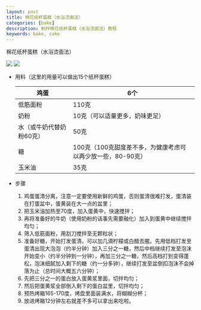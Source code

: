 ```yaml
---
layout: post
title: 棉花纸杯蛋糕（水浴烫面法）
categories: [bake]
description: 制作棉花纸杯蛋糕（水浴烫面法）教程
keywords: bake, cake
---
```


棉花纸杯蛋糕（水浴烫面法）

<img src="/images/posts/Water-bathed Cup Cake/2.jpg"/>

<img src="/images/posts/Water-bathed Cup Cake/1.jpg"/>

* 用料（这里的用量可以做出15个纸杯蛋糕）

  | 鸡蛋                     | 6个                                                         |
  | ------------------------ | ----------------------------------------------------------- |
  | 低筋面粉                 | 110克                                                       |
  | 奶粉                     | 10克（可以适量更多，奶味更足）                              |
  | 水（或牛奶代替奶粉60克） | 50克                                                        |
  | 糖                       | 100克（100克甜度差不多，为健康考虑可以再少放一些，80-90克） |
  | 玉米油                   | 35克                                                        |

* 步骤

  1. 鸡蛋蛋清分离，注意一定要使用新鲜的鸡蛋，否则蛋清很难打发，蛋清装在打蛋盆中，蛋黄装在大一点的盆里；
  2. 把玉米油加热至70度，加入蛋黄中，快速搅拌；
  3. 再将准备好的牛奶（使用奶粉的话事先需要融化）加入到蛋黄中继续搅拌均匀；
  4. 筛入低筋面粉，用刮刀搅拌至无颗粒状；
  5. 准备好糖，开始打发蛋清，可以加几滴柠檬或白醋去腥。先用低档打发至蛋清出现大泡泡（约半分钟）加入三分之一糖，然后中档继续打发至泡沫开始变小（约半分钟到一分钟），再加三分之一糖，然后高档打到变得蓬松，泡沫细腻加入剩下的糖（约一分多钟），继续打发至盆倒扣泡沫不会掉落为止（总时间大概五六分钟）；
  6. 先把三分之一的蛋白放入蛋黄浆里面，切拌均匀；
  7. 然后把蛋黄浆全部倒入剩下的蛋白盆里，切拌均匀；
  8. 预热烤箱165-170度，烤盘里面装满水，将糊糊分杯；
  9. 放进烤箱12分钟左右就差不多可以拿出来吃啦。